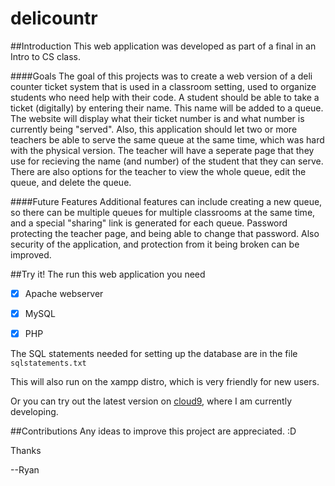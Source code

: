 # delicountr

##Introduction
This web application was developed as part of a final in an Intro to CS class.

####Goals
The goal of this projects was to create a web version of a deli counter ticket system that is used in a classroom setting, used to 
organize students who need help with their code. A student should be able to take a ticket (digitally) by entering their name. 
This name will be added to a queue. The website will display what their ticket number is and what number is currently being "served".
Also, this application should let two or more teachers be able to serve the same queue at the same time, which was hard with the physical version. 
The teacher will have a seperate page that they use for recieving the name (and number) of the student that they can serve. 
There are also options for the teacher to view the whole queue, edit the queue, and delete the queue.


####Future Features
Additional features can include creating a new queue, so there can be multiple queues for multiple classrooms at the same time, and a special "sharing" link is generated for each queue. 
Password protecting the teacher page, and being able to change that password. Also security of the application, and protection from it being broken can be improved. 

##Try it!
The run this web application you need
- [x] Apache webserver
- [x] MySQL 
- [x] PHP 


The SQL statements needed for setting up the database are in the file `sqlstatements.txt`

This will also run on the xampp distro, which is very friendly for new users. 
  
Or you can try out the latest version on [cloud9](https://delicountr-ryanmarten.c9users.io/), where I am currently developing. 

##Contributions
Any ideas to improve this project are appreciated. :D 

Thanks 

--Ryan 

